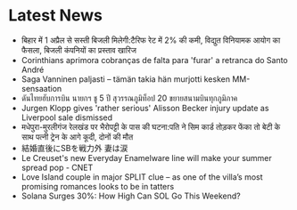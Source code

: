# Latest News
-  बिहार में 1 अप्रैल से सस्ती बिजली मिलेगी:टैरिफ रेट में 2% की कमी, विद्युत विनियामक आयोग का फैसला, बिजली कंपनियों का प्रस्ताव खारिज
-  Corinthians aprimora cobranças de falta para 'furar' a retranca do Santo André
-  Saga Vanninen paljasti – tämän takia hän murjotti kesken MM-sensaation
-  ดันไทยฮับการบิน นายกฯ ชู 5 ปี สุวรรณภูมิท็อป 20 ขยายสนามบินทุกภูมิภาค
-  Jurgen Klopp gives 'rather serious' Alisson Becker injury update as Liverpool sale dismissed
-  मधेपुरा-मुरलीगंज रेलखंड पर भैरोपट्टी के पास की घटना:पति ने सिम कार्ड तोड़कर फेंका तो बेटी के साथ पत्नी ट्रेन के आगे कूदी, दोनों की मौत
-  結婚直後にSBを戦力外 妻は涙
-  Le Creuset's new Everyday Enamelware line will make your summer spread pop - CNET
-  Love Island couple in major SPLIT clue – as one of the villa’s most promising romances looks to be in tatters
-  Solana Surges 30%: How High Can SOL Go This Weekend?
